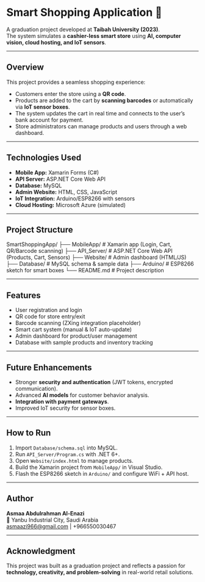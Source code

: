 
# Smart Shopping Application 🛒

A graduation project developed at **Taibah University (2023)**.  
The system simulates a **cashier-less smart store** using **AI, computer vision, cloud hosting, and IoT sensors**.

---

## Overview
This project provides a seamless shopping experience:
- Customers enter the store using a **QR code**.
- Products are added to the cart by **scanning barcodes** or automatically via **IoT sensor boxes**.
- The system updates the cart in real time and connects to the user’s bank account for payment.
- Store administrators can manage products and users through a web dashboard.

---

##  Technologies Used
- **Mobile App:** Xamarin Forms (C#)
- **API Server:** ASP.NET Core Web API
- **Database:** MySQL
- **Admin Website:** HTML, CSS, JavaScript
- **IoT Integration:** Arduino/ESP8266 with sensors
- **Cloud Hosting:** Microsoft Azure (simulated)

---

##  Project Structure

SmartShoppingApp/
├── MobileApp/       # Xamarin app (Login, Cart, QR/Barcode scanning)
├── API_Server/      # ASP.NET Core Web API (Products, Cart, Sensors)
├── Website/         # Admin dashboard (HTML/JS)
├── Database/        # MySQL schema & sample data
├── Arduino/         # ESP8266 sketch for smart boxes
└── README.md        # Project description


---

##  Features
- User registration and login  
- QR code for store entry/exit  
- Barcode scanning (ZXing integration placeholder)  
- Smart cart system (manual & IoT auto-update)  
- Admin dashboard for product/user management  
- Database with sample products and inventory tracking  

---

##  Future Enhancements
- Stronger **security and authentication** (JWT tokens, encrypted communication).  
- Advanced **AI models** for customer behavior analysis.  
- **Integration with payment gateways**.  
- Improved IoT security for sensor boxes.  

---

##  How to Run
1. Import `Database/schema.sql` into MySQL.  
2. Run `API_Server/Program.cs` with .NET 6+.  
3. Open `Website/index.html` to manage products.  
4. Build the Xamarin project from `MobileApp/` in Visual Studio.  
5. Flash the ESP8266 sketch in `Arduino/` and configure WiFi + API host.  

---

##  Author
**Asmaa Abdulrahman Al-Enazi**  
📍 Yanbu Industrial City, Saudi Arabia  
 asmaazi966@gmail.com | +966550030467  

---

##  Acknowledgment
This project was built as a graduation project and reflects a passion for **technology, creativity, and problem-solving** in real-world retail solutions.

